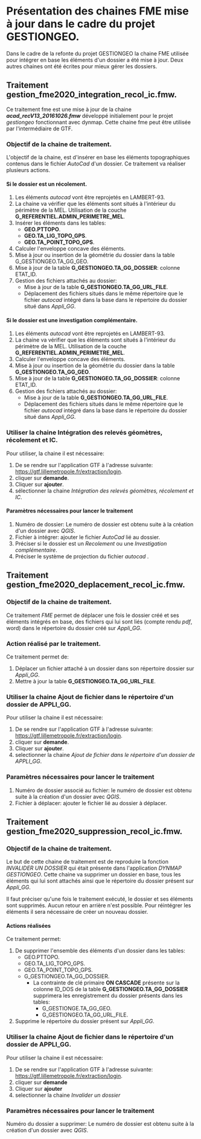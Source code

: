 # Présentation des chaines FME mise à jour dans le cadre du projet GESTIONGEO.

Dans le cadre de la refonte du projet GESTIONGEO la chaine FME utilisée pour intégrer en base les éléments d'un dossier a été mise à jour. Deux autres chaines ont été écrites pour mieux gérer les dossiers.

## Traitement gestion_fme2020_integration_recol_ic.fmw.

Ce traitement fme est une mise à jour de la chaine __*acad_recV13_20161026.fmw*__ développé initialement pour le projet *gestiongeo* fonctionnant avec dynmap. Cette chaine fme peut être utilisée par l'intermédiaire de GTF.


### Objectif de la chaine de traitement.

L'objectif de la chaine, est d'insérer en base les éléments topographiques contenus dans le fichier *AutoCad* d'un dossier. Ce traitement va réaliser plusieurs actions.


#### Si le dossier est un récolement.

1. Les éléments *autocad* vont être reprojetés en LAMBERT-93.
2. La chaine va vérifier que les éléments sont situés à l'intérieur du périmètre de la MEL. Utilisation de la couche __G_REFERENTIEL.ADMIN_PERIMETRE_MEL__.
3. Insérer les éléments dans les tables:
	* __GEO.PTTOPO__.
	* __GEO.TA_LIG_TOPO_GPS__.
	* __GEO.TA_POINT_TOPO_GPS__.
4. Calculer l'enveloppe concave des éléments.
5. Mise à jour ou insertion de la géométrie du dossier dans la table G_GESTIONGEO.TA_GG_GEO.
6. Mise à jour de la table __G_GESTIONGEO.TA_GG_DOSSIER__: colonne ETAT_ID.
7. Gestion des fichiers attachés au dossier:
	* Mise à jour de la table __G_GESTIONGEO.TA_GG_URL_FILE__.
	* Déplacement des fichiers situés dans le même répertoire que le fichier *autocad* intégré dans la base dans le répertoire du dossier situé dans *Appli_GG*.


#### Si le dossier est une investigation complémentaire.

1. Les éléments *autocad* vont être reprojetés en LAMBERT-93.
2. La chaine va vérifier que les éléments sont situés à l'intérieur du périmètre de la MEL. Utilisation de la couche __G_REFERENTIEL.ADMIN_PERIMETRE_MEL__.
3. Calculer l'enveloppe concave des éléments.
4. Mise à jour ou insertion de la géométrie du dossier dans la table __G_GESTIONGEO.TA_GG_GEO__.
5. Mise à jour de la table __G_GESTIONGEO.TA_GG_DOSSIER__: colonne ETAT_ID.
6. Gestion des fichiers attachés au dossier:
	* Mise à jour de la table __G_GESTIONGEO.TA_GG_URL_FILE__.
	* Déplacement des fichiers situés dans le même répertoire que le fichier *autocad* intégré dans la base dans le répertoire du dossier situé dans *Appli_GG*.


### Utiliser la chaine Intégration des relevés géomètres, récolement et IC.

Pour utiliser, la chaine il est nécessaire:

1. De se rendre sur l'application GTF à l'adresse suivante: https://gtf.lillemetropole.fr/extraction/login.
2. cliquer sur __demande__.
3. Cliquer sur __ajouter__.
4. sélectionner la chaine *Intégration des relevés géomètres, récolement et IC*.


#### Paramètres nécessaires pour lancer le traitement

1. Numéro de dossier: Le numéro de dossier est obtenu suite à la création d'un dossier avec *QGIS*.
2. Fichier à intégrer: ajouter le fichier *AutoCad* lié au dossier.
3. Préciser si le dossier est un *Recolement* ou une *Investigation complémentaire*.
4. Préciser le système de projection du fichier *autocad* .


## Traitement gestion_fme2020_deplacement_recol_ic.fmw.

### Objectif de la chaine de traitement.

Ce traitement *FME* permet de déplacer une fois le dossier créé et ses éléments intégrés en base, des fichiers qui lui sont liés (compte rendu *pdf*, word) dans le répertoire du dossier créé sur *Appli_GG*.


### Action réalisé par le traitement.

Ce traitement permet de:

1. Déplacer un fichier attaché à un dossier dans son répertoire dossier sur *Appli_GG*.
2. Mettre à jour la table __G_GESTIONGEO.TA_GG_URL_FILE__.


### Utiliser la chaine Ajout de fichier dans le répertoire d'un dossier de APPLI_GG.

Pour utiliser la chaine il est nécessaire:

1. De se rendre sur l'application GTF à l'adresse suivante: https://gtf.lillemetropole.fr/extraction/login.
2. cliquer sur __demande__.
3. Cliquer sur __ajouter__.
4. selectionner la chaine *Ajout de fichier dans le répertoire d'un dossier de APPLI_GG*.


### Paramètres nécessaires pour lancer le traitement

1. Numéro de dossier associé au fichier: le numéro de dossier est obtenu suite à la création d'un dossier avec *QGIS*.
2. Fichier à déplacer: ajouter le fichier lié au dossier à déplacer.


## Traitement gestion_fme2020_suppression_recol_ic.fmw.

### Objectif de la chaine de traitement.

Le but de cette chaine de traitement est de reproduire la fonction *INVALIDER UN DOSSIER* qui était présente dans l'application *DYNMAP GESTIONGEO*. Cette chaine va supprimer un dossier en base, tous les éléments qui lui sont attachés ainsi que le répertoire du dossier présent sur *Appli_GG*.

Il faut préciser qu'une fois le traitement exécuté, le dossier et ses éléments sont supprimés. Aucun retour en arrière n'est possible. Pour réintégrer les éléments il sera nécessaire de créer un nouveau dossier.


#### Actions réalisées 

Ce traitement permet:

1. De supprimer l'ensemble des éléments d'un dossier dans les tables:
	* GEO.PTTOPO.
	* GEO.TA_LIG_TOPO_GPS.
	* GEO.TA_POINT_TOPO_GPS.
	* G_GESTIONGEO.TA_GG_DOSSIER.
		* La contrainte de clé primaire __ON CASCADE__ présente sur la colonne ID_DOS de la table __G_GESTIONGEO.TA_GG_DOSSIER__ supprimera les enregistrement du dossier présents dans les tables:
			* G_GESTIONGE.TA_GG_GEO.
			* G_GESTIONGEO.TA_GG_URL_FILE.
2. Supprime le répertoire du dossier présent sur *Appli_GG*.


### Utiliser la chaine Ajout de fichier dans le répertoire d'un dossier de APPLI_GG.

Pour utiliser la chaine il est nécessaire:

1. De se rendre sur l'application GTF à l'adresse suivante: https://gtf.lillemetropole.fr/extraction/login.
2. cliquer sur __demande__
3. Cliquer sur __ajouter__
4. selectionner la chaine *Invalider un dossier*


### Paramètres nécessaires pour lancer le traitement

Numéro du dossier a supprimer: Le numéro de dossier est obtenu suite à la création d'un dossier avec *QGIS*.